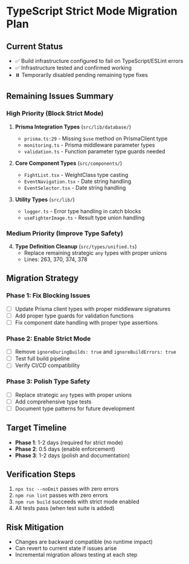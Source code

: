 # TypeScript Strict Mode Migration Plan

## Current Status
- ✅ Build infrastructure configured to fail on TypeScript/ESLint errors
- ✅ Infrastructure tested and confirmed working
- ⏸️ Temporarily disabled pending remaining type fixes

## Remaining Issues Summary

### High Priority (Block Strict Mode)
1. **Prisma Integration Types** (`src/lib/database/`)
   - `prisma.ts:29` - Missing `$use` method on PrismaClient type
   - `monitoring.ts` - Prisma middleware parameter types
   - `validation.ts` - Function parameter type guards needed

2. **Core Component Types** (`src/components/`)
   - `FightList.tsx` - WeightClass type casting
   - `EventNavigation.tsx` - Date string handling
   - `EventSelector.tsx` - Date string handling

3. **Utility Types** (`src/lib/`)
   - `logger.ts` - Error type handling in catch blocks
   - `useFighterImage.ts` - Result type union handling

### Medium Priority (Improve Type Safety)
4. **Type Definition Cleanup** (`src/types/unified.ts`)
   - Replace remaining strategic `any` types with proper unions
   - Lines: 263, 370, 374, 378

## Migration Strategy

### Phase 1: Fix Blocking Issues
- [ ] Update Prisma client types with proper middleware signatures
- [ ] Add proper type guards for validation functions
- [ ] Fix component date handling with proper type assertions

### Phase 2: Enable Strict Mode
- [ ] Remove `ignoreDuringBuilds: true` and `ignoreBuildErrors: true`
- [ ] Test full build pipeline
- [ ] Verify CI/CD compatibility

### Phase 3: Polish Type Safety
- [ ] Replace strategic `any` types with proper unions
- [ ] Add comprehensive type tests
- [ ] Document type patterns for future development

## Target Timeline
- **Phase 1**: 1-2 days (required for strict mode)
- **Phase 2**: 0.5 days (enable enforcement)
- **Phase 3**: 1-2 days (polish and documentation)

## Verification Steps
1. `npx tsc --noEmit` passes with zero errors
2. `npm run lint` passes with zero errors
3. `npm run build` succeeds with strict mode enabled
4. All tests pass (when test suite is added)

## Risk Mitigation
- Changes are backward compatible (no runtime impact)
- Can revert to current state if issues arise
- Incremental migration allows testing at each step